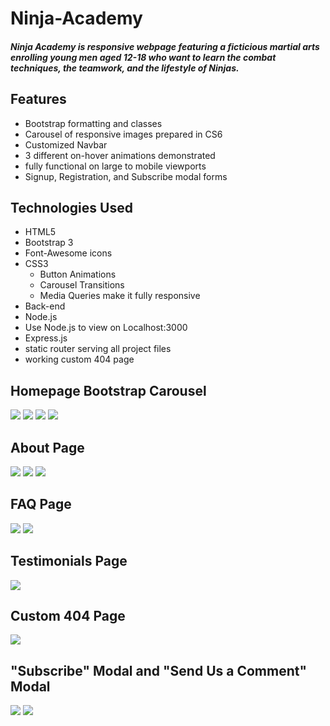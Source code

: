 # Ninja-Academy

##### Ninja Academy is responsive webpage featuring a ficticious martial arts enrolling young men aged 12-18 who want to learn the combat techniques, the teamwork, and the lifestyle of Ninjas.

## Features
  * Bootstrap formatting and classes
  * Carousel of responsive images prepared in CS6
  * Customized Navbar 
   * 3 different on-hover animations demonstrated
   * fully functional on large to mobile viewports  
  * Signup, Registration, and Subscribe modal forms

## Technologies Used
 * HTML5
  * Bootstrap 3
  * Font-Awesome icons
 * CSS3 
   * Button Animations
   * Carousel Transitions
   * Media Queries make it fully responsive
* Back-end
 * Node.js
  * Use Node.js to view on Localhost:3000
 * Express.js
  * static router serving all project files
  * working custom 404 page
## Homepage Bootstrap Carousel

<img src="images/screenshots/carousel-one.png">

<img src="images/screenshots/carousel-two.png">

<img src="images/screenshots/carousel-three.png">

<img src="images/screenshots/ninja-homepage-bottom.png">

## About Page

<img src="images/screenshots/ninja-about-one.png">

<img src="images/screenshots/ninja-about-two.png">

<img src="images/screenshots/ninja-about-three.png">

## FAQ Page

<img src="images/screenshots/ninja-faq.png">

<img src="images/screenshots/ninja-faq-bottom.png">

## Testimonials Page

<img src="images/screenshots/ninja-testimonials.png">

## Custom 404 Page

<img src="images/screenshots/ninja-custom-404.png">

## "Subscribe" Modal and "Send Us a Comment" Modal

<img src="images/screenshots/ninja-subscribe.png">

<img src="images/screenshots/ninja-comments.png">